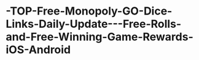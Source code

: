 # -TOP-Free-Monopoly-GO-Dice-Links-Daily-Update---Free-Rolls-and-Free-Winning-Game-Rewards-iOS-Android